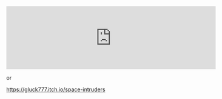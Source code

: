 <iframe frameborder="0" src="https://itch.io/embed/2769006?dark=true" width="552" height="167"><a href="https://gluck777.itch.io/space-intruders">Space Intruders by GLuck777, Invitation, Jeancrock</a></iframe>

or 

https://gluck777.itch.io/space-intruders
